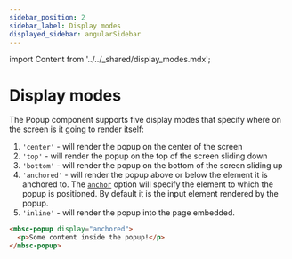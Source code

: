 ```yaml
---
sidebar_position: 2
sidebar_label: Display modes
displayed_sidebar: angularSidebar
---
```


import Content from '../../_shared/display_modes.mdx';

# Display modes

The Popup component supports five display modes that specify where on the screen is it going to render itself:

1. `'center'` - will render the popup on the center of the screen
2. `'top'` - will render the popup on the top of the screen sliding down
3. `'bottom'` - will render the popup on the bottom of the screen sliding up
4. `'anchored'` - will render the popup above or below the element it is anchored to. The [`anchor`](./api#opt-anchor) option will specify the element to which the popup is positioned. By default it is the input element rendered by the popup.
5. `'inline'` - will render the popup into the page embedded.

```html title="Setting a display option"
<mbsc-popup display="anchored">
  <p>Some content inside the popup!</p>
</mbsc-popup>
```